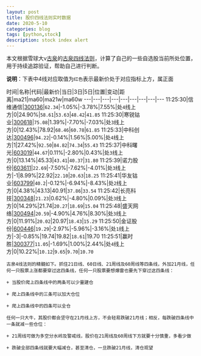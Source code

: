 ```yaml
---
layout: post
title: 股价四线法则实时数据
date: 2020-5-10
categories: blog
tags: [python,stock]
description: stock index alert
---
```



本文根据雪球大v[古泉](https://xueqiu.com/u/7148646888)的[古泉四线法则](https://xueqiu.com/7148646888/130498192)，计算了自己的一些自选股当前所处位置，用于持续追踪验证，帮助自己进行判断。

**说明**：下表中4线对应取值为`红色`表示最新价处于对应指标上方，属正面

时间|名称|代码|最新价|当日|3日|5日|位置|变动|距离|ma21|ma60|ma21w|ma60w
---|---|---|---|---|---|---|---|---
11:25:30|信维通信|[300136](https://xueqiu.com/S/SZ300136)|`62.34`|-1.05%|-3.78%|7.55%|处`4`线上方|0|24.90%|`58.61`|`53.63`|`48.42`|`41.85`
11:25:30|寒锐钴业|[300618](https://xueqiu.com/S/SZ300618)|`75.08`|1.39%|-7.70%|-7.03%|处`3`线上方|0|12.43%|78.92|`68.46`|`60.78`|`61.85`
11:25:33|中科创达|[300496](https://xueqiu.com/S/SZ300496)|`94.22`|-0.14%|1.56%|5.00%|处`4`线上方|1|27.42%|`92.50`|`84.82`|`74.34`|`55.43`
11:25:37|中科曙光|[603019](https://xueqiu.com/S/SH603019)|`44.67`|0.11%|-2.80%|0.43%|处`3`线上方|0|13.14%|45.33|`43.41`|`40.37`|`31.80`
11:25:39|诺力股份|[603611](https://xueqiu.com/S/SH603611)|`22.69`|-7.50%|-7.62%|-4.01%|处`3`线上方|-1|8.99%|22.92|`22.10`|`20.63`|`18.25`
11:25:41|华友钴业|[603799](https://xueqiu.com/S/SH603799)|`40.2`|-0.12%|-6.94%|-8.43%|处`2`线上方|0|4.38%|43.13|40.91|`37.86`|`33.54`
11:25:42|长亮科技|[300348](https://xueqiu.com/S/SZ300348)|`21.23`|0.62%|-4.80%|0.09%|处`3`线上方|0|14.29%|21.74|`20.27`|`18.69`|`15.04`
11:25:48|盛天网络|[300494](https://xueqiu.com/S/SZ300494)|`20.59`|-4.90%|4.76%|8.30%|处`3`线上方|0|11.91%|`20.02`|20.97|`18.43`|`15.29`
11:25:50|金证股份|[600446](https://xueqiu.com/S/SH600446)|`19.29`|-2.97%|-5.96%|-3.16%|处`1`线上方|-3|-0.85%|19.74|19.82|`18.61`|19.70
11:25:51|赢时胜|[300377](https://xueqiu.com/S/SZ300377)|`11.05`|-1.69%|1.00%|2.44%|处`4`线上方|0|10.22%|`10.12`|`9.65`|`9.70`|`10.70`

```
古泉4线法则的精髓如下。抓住21日线、60日线、21周线及60周线等四条线，外加21月线，任何一只股票上涨都要穿过这四条线，任何一只股票要想爆雷也要先下穿过这四条线：

+ 当股价爬上四条线中的两条可以少量建仓

+ 爬上四条线中的三条可以加大仓位

+ 爬上四条线中的四条可以全仓

任何一只大牛，其股价都会坚守在21月线上方，不会轻易跌破21月线；相反，每跌破四条线中一条就减一些仓位：

+ 21周线可做为多空分水岭及警戒线，股价在21周线及60周线下方就要十分慎重，多看少做

+ 跌破全部四条线就要大幅减仓，甚至清仓，一旦跌破21月线，清仓观望
```
